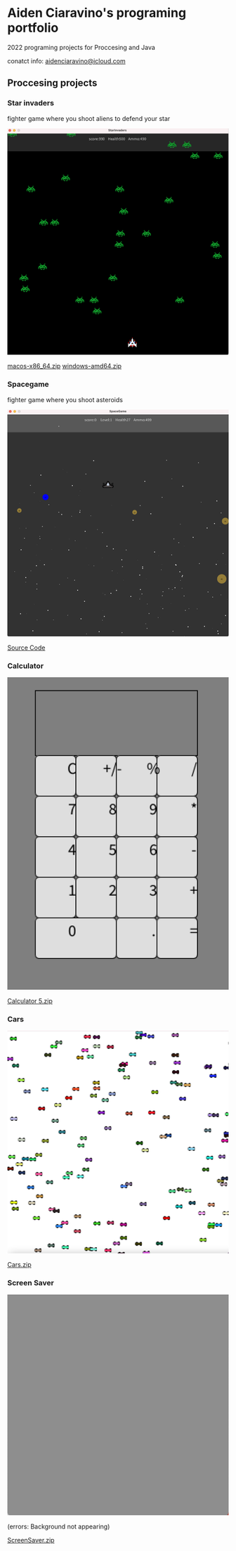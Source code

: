 # Aiden Ciaravino's programing portfolio

2022 programing projects for Proccesing and Java

conatct info: aidenciaravino@icloud.com

## Proccesing projects

### Star invaders 
fighter game where you shoot aliens to defend your star

![Star invaders](https://github.com/AidenCiaravino/programmingportfolio/blob/3014eccda14149c4cd49fa995ac560e142218a0d/Images/Starin.png)

[macos-x86_64.zip](https://github.com/AidenCiaravino/programmingportfolio/files/8771795/macos-x86_64.zip)
[windows-amd64.zip](https://github.com/AidenCiaravino/programmingportfolio/files/8771797/windows-amd64.zip)


### Spacegame
fighter game where you shoot asteroids

![Space Game](https://github.com/AidenCiaravino/programmingportfolio/blob/gh-pages/Images/SpaceGame.png?raw=true)

[Source Code](https://github.com/AidenCiaravino/programmingportfolio/blob/gh-pages/src/SpaceGame.zip)


### Calculator

![Calculator](https://github.com/AidenCiaravino/programmingportfolio/blob/27784e3a01f275b9b7b27928d870abc4939d6f57/Images/Calculator.png)

[Calculator 5.zip](https://github.com/AidenCiaravino/programmingportfolio/files/8771950/Calculator.5.zip)


### Cars

![Cars](https://github.com/AidenCiaravino/programmingportfolio/blob/dc85f637761070c1c1a70deac5eba3d3a1c3c6cb/Images/Cars.png)

[Cars.zip](https://github.com/AidenCiaravino/programmingportfolio/files/8772001/Cars.zip)


### Screen Saver

![Screen Saver](https://github.com/AidenCiaravino/programmingportfolio/blob/a7e6863d1e03c5e08d1cbb6c169b654f41d5b3ca/Images/Screen%20Shot%202022-05-25%20at%208.32.30%20AM.png)

(errors: Background not appearing)

[ScreenSaver.zip](https://github.com/AidenCiaravino/programmingportfolio/files/8772030/ScreenSaver.zip)
